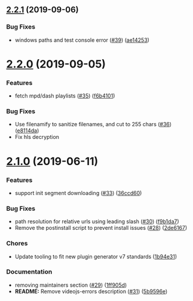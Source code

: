 <a name="2.2.1"></a>
## [2.2.1](https://github.com/videojs/hls-fetcher/compare/v2.2.0...v2.2.1) (2019-09-06)

### Bug Fixes

* windows paths and test console error ([#39](https://github.com/videojs/hls-fetcher/issues/39)) ([ae14253](https://github.com/videojs/hls-fetcher/commit/ae14253))

<a name="2.2.0"></a>
# [2.2.0](https://github.com/videojs/hls-fetcher/compare/v2.1.0...v2.2.0) (2019-09-05)

### Features

* fetch mpd/dash playlists ([#35](https://github.com/videojs/hls-fetcher/issues/35)) ([f6b4101](https://github.com/videojs/hls-fetcher/commit/f6b4101))

### Bug Fixes

* Use filenamify to sanitize filenames, and cut to 255 chars ([#36](https://github.com/videojs/hls-fetcher/issues/36)) ([e8114da](https://github.com/videojs/hls-fetcher/commit/e8114da))
* Fix hls decryption

<a name="2.1.0"></a>
# [2.1.0](https://github.com/videojs/hls-fetcher/compare/v2.0.2...v2.1.0) (2019-06-11)

### Features

* support init segment downloading ([#33](https://github.com/videojs/hls-fetcher/issues/33)) ([36ccd60](https://github.com/videojs/hls-fetcher/commit/36ccd60))

### Bug Fixes

* path resolution for relative urls using leading slash ([#30](https://github.com/videojs/hls-fetcher/issues/30)) ([f9b1da7](https://github.com/videojs/hls-fetcher/commit/f9b1da7))
* Remove the postinstall script to prevent install issues ([#28](https://github.com/videojs/hls-fetcher/issues/28)) ([2de6167](https://github.com/videojs/hls-fetcher/commit/2de6167))

### Chores

* Update tooling to fit new plugin generator v7 standards ([1b94e31](https://github.com/videojs/hls-fetcher/commit/1b94e31))

### Documentation

* removing maintainers section ([#29](https://github.com/videojs/hls-fetcher/issues/29)) ([1ff905d](https://github.com/videojs/hls-fetcher/commit/1ff905d))
* **README:** Remove videojs-errors description ([#31](https://github.com/videojs/hls-fetcher/issues/31)) ([5b9596e](https://github.com/videojs/hls-fetcher/commit/5b9596e))

